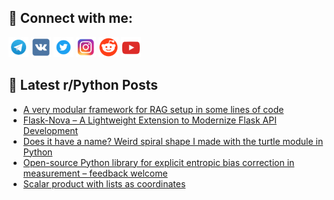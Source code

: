 ## 🔎 Connect with me:
[<img src="https://github.com/bullbesh/bullbesh/blob/main/images/Telegram.png" width="32" height="32" />](https://t.me/bullbesh)
[<img src="https://github.com/bullbesh/bullbesh/blob/main/images/VK.png" width="32" height="32" />](https://vk.com/bullbesh)
[<img src="https://github.com/bullbesh/bullbesh/blob/main/images/Twitter.png" width="32" height="32" />](https://twitter.com/bullbesh1)
[<img src="https://github.com/bullbesh/bullbesh/blob/main/images/Instagram.png" width="32" height="32" />](https://www.instagram.com/bullbesh)
[<img src="https://github.com/bullbesh/bullbesh/blob/main/images/Reddit.png" width="32" height="32" />](https://www.reddit.com/user/bullbesh)
[<img src="https://github.com/bullbesh/bullbesh/blob/main/images/YouTube.png" width="32" height="32" />](https://www.youtube.com/channel/UCtfjRs6uzgq5mfm8S06WTcg)

## 📕 Latest r/Python Posts
<!-- BLOG-POST-LIST:START -->
- [A very modular framework for RAG setup in some lines of code](https://www.reddit.com/r/Python/comments/1m860pg/a_very_modular_framework_for_rag_setup_in_some/)
- [Flask-Nova – A Lightweight Extension to Modernize Flask API Development](https://www.reddit.com/r/Python/comments/1m82flz/flasknova_a_lightweight_extension_to_modernize/)
- [Does it have a name? Weird spiral shape I made with the turtle module in Python](https://www.reddit.com/r/Python/comments/1m81n93/does_it_have_a_name_weird_spiral_shape_i_made/)
- [Open-source Python library for explicit entropic bias correction in measurement – feedback welcome](https://www.reddit.com/r/Python/comments/1m80zeb/opensource_python_library_for_explicit_entropic/)
- [Scalar product with lists as coordinates](https://www.reddit.com/r/Python/comments/1m7zw86/scalar_product_with_lists_as_coordinates/)
<!-- BLOG-POST-LIST:END -->
